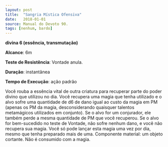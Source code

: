 ```yaml
---
layout: post
title:  "Sangria Mística Ofensiva"
date:   2018-01-01
source: Manual do Devoto 90.
tags: [nenhum, bardo]
---
```


**divina 6 (essência, transmutação)**

**Alcance**: 6m

**Teste de Resistência**: Vontade anula.

**Duração**: instantânea

**Tempo de Execução**: ação padrão

Você rouba a essência vital de outra criatura para recuperar parte do poder divino que utilizou no dia. Você recupera uma magia que tenha utilizado e o alvo sofre uma quantidade de d6 de dano igual ao custo da magia em PM (apenas os PM da magia, desconsiderando quaisquer talentos metamágicos utilizados em conjunto). Se o alvo for um conjurador, ele também perde a mesma quantidade de PM que você recuperou. Se o alvo for bem-sucedido no teste de Vontade, não sofre nenhum dano, e você não recupera sua magia. Você só pode lançar esta magia uma vez por dia, mesmo que tenha preparado mais de uma.
Componente material: um objeto cortante. Não é consumido com a magia.
